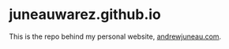 # juneauwarez.github.io

This is the repo behind my personal website, [andrewjuneau.com](https://www.andrewjuneau.com).
